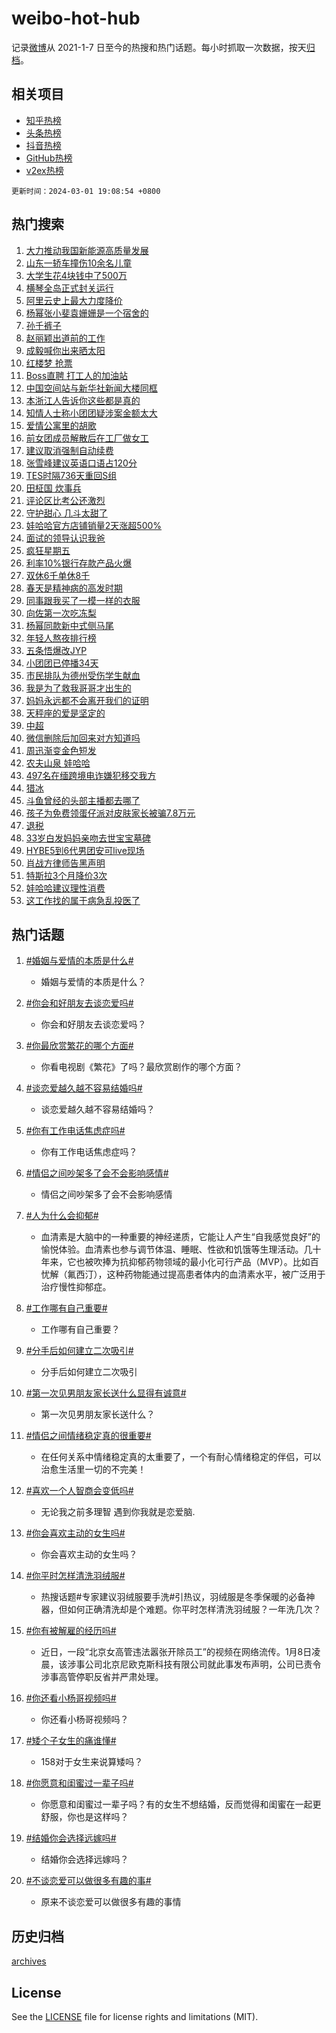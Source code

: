 # weibo-hot-hub

记录[微博](https://www.weibo.com)从 2021-1-7 日至今的热搜和热门话题。每小时抓取一次数据，按天[归档](archives)。

## 相关项目

- [知乎热榜](https://github.com/lonnyzhang423/zhihu-hot-hub)
- [头条热榜](https://github.com/lonnyzhang423/toutiao-hot-hub)
- [抖音热榜](https://github.com/lonnyzhang423/douyin-hot-hub)
- [GitHub热榜](https://github.com/lonnyzhang423/github-hot-hub)
- [v2ex热榜](https://github.com/lonnyzhang423/v2ex-hot-hub)


`更新时间：2024-03-01 19:08:54 +0800`

## 热门搜索

1. [大力推动我国新能源高质量发展](https://m.weibo.cn/search?containerid=100103type%3D1%26t%3D10%26q%3D%23%E5%A4%A7%E5%8A%9B%E6%8E%A8%E5%8A%A8%E6%88%91%E5%9B%BD%E6%96%B0%E8%83%BD%E6%BA%90%E9%AB%98%E8%B4%A8%E9%87%8F%E5%8F%91%E5%B1%95%23&stream_entry_id=51&isnewpage=1&extparam=seat%3D1%26pos%3D0%26cate%3D10103%26stream_entry_id%3D51%26dgr%3D0%26q%3D%2523%25E5%25A4%25A7%25E5%258A%259B%25E6%258E%25A8%25E5%258A%25A8%25E6%2588%2591%25E5%259B%25BD%25E6%2596%25B0%25E8%2583%25BD%25E6%25BA%2590%25E9%25AB%2598%25E8%25B4%25A8%25E9%2587%258F%25E5%258F%2591%25E5%25B1%2595%2523%26c_type%3D51%26filter_type%3Drealtimehot%26display_time%3D1709291332%26pre_seqid%3D170929133290592673159)
1. [山东一轿车撞伤10余名儿童](https://m.weibo.cn/search?containerid=100103type%3D1%26t%3D10%26q%3D%23%E5%B1%B1%E4%B8%9C%E4%B8%80%E8%BD%BF%E8%BD%A6%E6%92%9E%E4%BC%A410%E4%BD%99%E5%90%8D%E5%84%BF%E7%AB%A5%23&stream_entry_id=31&isnewpage=1&extparam=seat%3D1%26flag%3D1%26band_rank%3D1%26q%3D%2523%25E5%25B1%25B1%25E4%25B8%259C%25E4%25B8%2580%25E8%25BD%25BF%25E8%25BD%25A6%25E6%2592%259E%25E4%25BC%25A410%25E4%25BD%2599%25E5%2590%258D%25E5%2584%25BF%25E7%25AB%25A5%2523%26c_type%3D31%26cate%3D5001%26stream_entry_id%3D31%26dgr%3D0%26pos%3D0%26lcate%3D5001%26filter_type%3Drealtimehot%26realpos%3D1%26display_time%3D1709291332%26pre_seqid%3D170929133290592673159)
1. [大学生花4块钱中了500万](https://m.weibo.cn/search?containerid=100103type%3D1%26t%3D10%26q%3D%E5%A4%A7%E5%AD%A6%E7%94%9F%E8%8A%B14%E5%9D%97%E9%92%B1%E4%B8%AD%E4%BA%86500%E4%B8%87&stream_entry_id=31&isnewpage=1&extparam=seat%3D1%26flag%3D1%26band_rank%3D2%26q%3D%25E5%25A4%25A7%25E5%25AD%25A6%25E7%2594%259F%25E8%258A%25B14%25E5%259D%2597%25E9%2592%25B1%25E4%25B8%25AD%25E4%25BA%2586500%25E4%25B8%2587%26c_type%3D31%26cate%3D5001%26stream_entry_id%3D31%26dgr%3D0%26pos%3D1%26lcate%3D5001%26filter_type%3Drealtimehot%26realpos%3D2%26display_time%3D1709291332%26pre_seqid%3D170929133290592673159)
1. [横琴全岛正式封关运行](https://m.weibo.cn/search?containerid=100103type%3D1%26t%3D10%26q%3D%23%E6%A8%AA%E7%90%B4%E5%85%A8%E5%B2%9B%E6%AD%A3%E5%BC%8F%E5%B0%81%E5%85%B3%E8%BF%90%E8%A1%8C%23&stream_entry_id=31&isnewpage=1&extparam=seat%3D1%26flag%3D0%26band_rank%3D3%26q%3D%2523%25E6%25A8%25AA%25E7%2590%25B4%25E5%2585%25A8%25E5%25B2%259B%25E6%25AD%25A3%25E5%25BC%258F%25E5%25B0%2581%25E5%2585%25B3%25E8%25BF%2590%25E8%25A1%258C%2523%26c_type%3D31%26cate%3D5001%26stream_entry_id%3D31%26dgr%3D0%26pos%3D2%26lcate%3D5001%26filter_type%3Drealtimehot%26realpos%3D3%26display_time%3D1709291332%26pre_seqid%3D170929133290592673159)
1. [阿里云史上最大力度降价](https://m.weibo.cn/search?containerid=100103type%3D1%26t%3D10%26q%3D%23%E9%98%BF%E9%87%8C%E4%BA%91%E5%8F%B2%E4%B8%8A%E6%9C%80%E5%A4%A7%E5%8A%9B%E5%BA%A6%E9%99%8D%E4%BB%B7%23&stream_entry_id=31&isnewpage=1&extparam=seat%3D1%26pos%3D3%26band_rank%3D4%26q%3D%2523%25E9%2598%25BF%25E9%2587%258C%25E4%25BA%2591%25E5%258F%25B2%25E4%25B8%258A%25E6%259C%2580%25E5%25A4%25A7%25E5%258A%259B%25E5%25BA%25A6%25E9%2599%258D%25E4%25BB%25B7%2523%26c_type%3D31%26dgr%3D0%26adid%3D225543%26cate%3D5001%26stream_entry_id%3D31%26topic_ad%3D1%26lcate%3D5001%26filter_type%3Drealtimehot%26is_ad_pos%3D1%26display_time%3D1709291332%26pre_seqid%3D170929133290592673159)
1. [杨幂张小斐袁姗姗是一个宿舍的](https://m.weibo.cn/search?containerid=100103type%3D1%26t%3D10%26q%3D%23%E6%9D%A8%E5%B9%82%E5%BC%A0%E5%B0%8F%E6%96%90%E8%A2%81%E5%A7%97%E5%A7%97%E6%98%AF%E4%B8%80%E4%B8%AA%E5%AE%BF%E8%88%8D%E7%9A%84%23&stream_entry_id=31&isnewpage=1&extparam=seat%3D1%26flag%3D1%26band_rank%3D4%26q%3D%2523%25E6%259D%25A8%25E5%25B9%2582%25E5%25BC%25A0%25E5%25B0%258F%25E6%2596%2590%25E8%25A2%2581%25E5%25A7%2597%25E5%25A7%2597%25E6%2598%25AF%25E4%25B8%2580%25E4%25B8%25AA%25E5%25AE%25BF%25E8%2588%258D%25E7%259A%2584%2523%26c_type%3D31%26cate%3D5001%26stream_entry_id%3D31%26dgr%3D0%26pos%3D4%26lcate%3D5001%26filter_type%3Drealtimehot%26realpos%3D4%26display_time%3D1709291332%26pre_seqid%3D170929133290592673159)
1. [孙千裤子](https://m.weibo.cn/search?containerid=100103type%3D1%26t%3D10%26q%3D%E5%AD%99%E5%8D%83%E8%A3%A4%E5%AD%90&stream_entry_id=31&isnewpage=1&extparam=seat%3D1%26flag%3D1%26band_rank%3D5%26q%3D%25E5%25AD%2599%25E5%258D%2583%25E8%25A3%25A4%25E5%25AD%2590%26c_type%3D31%26cate%3D5001%26stream_entry_id%3D31%26dgr%3D0%26pos%3D5%26lcate%3D5001%26filter_type%3Drealtimehot%26realpos%3D5%26display_time%3D1709291332%26pre_seqid%3D170929133290592673159)
1. [赵丽颖出道前的工作](https://m.weibo.cn/search?containerid=100103type%3D1%26t%3D10%26q%3D%23%E8%B5%B5%E4%B8%BD%E9%A2%96%E5%87%BA%E9%81%93%E5%89%8D%E7%9A%84%E5%B7%A5%E4%BD%9C%23&stream_entry_id=31&isnewpage=1&extparam=seat%3D1%26flag%3D0%26band_rank%3D6%26q%3D%2523%25E8%25B5%25B5%25E4%25B8%25BD%25E9%25A2%2596%25E5%2587%25BA%25E9%2581%2593%25E5%2589%258D%25E7%259A%2584%25E5%25B7%25A5%25E4%25BD%259C%2523%26c_type%3D31%26cate%3D5001%26stream_entry_id%3D31%26dgr%3D0%26pos%3D6%26lcate%3D5001%26filter_type%3Drealtimehot%26realpos%3D6%26display_time%3D1709291332%26pre_seqid%3D170929133290592673159)
1. [成毅喊你出来晒太阳](https://m.weibo.cn/search?containerid=100103type%3D1%26t%3D10%26q%3D%23%E6%88%90%E6%AF%85%E5%96%8A%E4%BD%A0%E5%87%BA%E6%9D%A5%E6%99%92%E5%A4%AA%E9%98%B3%23&stream_entry_id=31&isnewpage=1&extparam=seat%3D1%26pos%3D7%26band_rank%3D7%26q%3D%2523%25E6%2588%2590%25E6%25AF%2585%25E5%2596%258A%25E4%25BD%25A0%25E5%2587%25BA%25E6%259D%25A5%25E6%2599%2592%25E5%25A4%25AA%25E9%2598%25B3%2523%26c_type%3D31%26dgr%3D0%26adid%3D225507%26cate%3D5001%26stream_entry_id%3D31%26topic_ad%3D1%26lcate%3D5001%26filter_type%3Drealtimehot%26is_ad_pos%3D1%26display_time%3D1709291332%26pre_seqid%3D170929133290592673159)
1. [红楼梦 抢票](https://m.weibo.cn/search?containerid=100103type%3D1%26t%3D10%26q%3D%E7%BA%A2%E6%A5%BC%E6%A2%A6+%E6%8A%A2%E7%A5%A8&stream_entry_id=31&isnewpage=1&extparam=seat%3D1%26flag%3D2%26band_rank%3D7%26q%3D%25E7%25BA%25A2%25E6%25A5%25BC%25E6%25A2%25A6%2520%25E6%258A%25A2%25E7%25A5%25A8%26c_type%3D31%26cate%3D5001%26stream_entry_id%3D31%26dgr%3D0%26pos%3D8%26lcate%3D5001%26filter_type%3Drealtimehot%26realpos%3D7%26display_time%3D1709291332%26pre_seqid%3D170929133290592673159)
1. [Boss直聘 打工人的加油站](https://m.weibo.cn/search?containerid=100103type%3D1%26t%3D10%26q%3DBoss%E7%9B%B4%E8%81%98+%E6%89%93%E5%B7%A5%E4%BA%BA%E7%9A%84%E5%8A%A0%E6%B2%B9%E7%AB%99&stream_entry_id=31&isnewpage=1&extparam=seat%3D1%26flag%3D1%26band_rank%3D8%26q%3DBoss%25E7%259B%25B4%25E8%2581%2598%2520%25E6%2589%2593%25E5%25B7%25A5%25E4%25BA%25BA%25E7%259A%2584%25E5%258A%25A0%25E6%25B2%25B9%25E7%25AB%2599%26c_type%3D31%26cate%3D5001%26stream_entry_id%3D31%26dgr%3D0%26pos%3D9%26lcate%3D5001%26filter_type%3Drealtimehot%26realpos%3D8%26display_time%3D1709291332%26pre_seqid%3D170929133290592673159)
1. [中国空间站与新华社新闻大楼同框](https://m.weibo.cn/search?containerid=100103type%3D1%26t%3D10%26q%3D%23%E4%B8%AD%E5%9B%BD%E7%A9%BA%E9%97%B4%E7%AB%99%E4%B8%8E%E6%96%B0%E5%8D%8E%E7%A4%BE%E6%96%B0%E9%97%BB%E5%A4%A7%E6%A5%BC%E5%90%8C%E6%A1%86%23&stream_entry_id=31&isnewpage=1&extparam=seat%3D1%26flag%3D32768%26band_rank%3D9%26q%3D%2523%25E4%25B8%25AD%25E5%259B%25BD%25E7%25A9%25BA%25E9%2597%25B4%25E7%25AB%2599%25E4%25B8%258E%25E6%2596%25B0%25E5%258D%258E%25E7%25A4%25BE%25E6%2596%25B0%25E9%2597%25BB%25E5%25A4%25A7%25E6%25A5%25BC%25E5%2590%258C%25E6%25A1%2586%2523%26c_type%3D31%26cate%3D5001%26stream_entry_id%3D31%26dgr%3D0%26pos%3D10%26lcate%3D5001%26filter_type%3Drealtimehot%26realpos%3D9%26display_time%3D1709291332%26pre_seqid%3D170929133290592673159)
1. [本浙江人告诉你这些都是真的](https://m.weibo.cn/search?containerid=100103type%3D1%26t%3D10%26q%3D%23%E6%9C%AC%E6%B5%99%E6%B1%9F%E4%BA%BA%E5%91%8A%E8%AF%89%E4%BD%A0%E8%BF%99%E4%BA%9B%E9%83%BD%E6%98%AF%E7%9C%9F%E7%9A%84%23&stream_entry_id=31&isnewpage=1&extparam=seat%3D1%26flag%3D32768%26band_rank%3D10%26q%3D%2523%25E6%259C%25AC%25E6%25B5%2599%25E6%25B1%259F%25E4%25BA%25BA%25E5%2591%258A%25E8%25AF%2589%25E4%25BD%25A0%25E8%25BF%2599%25E4%25BA%259B%25E9%2583%25BD%25E6%2598%25AF%25E7%259C%259F%25E7%259A%2584%2523%26c_type%3D31%26cate%3D5001%26stream_entry_id%3D31%26dgr%3D0%26pos%3D11%26lcate%3D5001%26filter_type%3Drealtimehot%26realpos%3D10%26display_time%3D1709291332%26pre_seqid%3D170929133290592673159)
1. [知情人士称小团团疑涉案金额太大](https://m.weibo.cn/search?containerid=100103type%3D1%26t%3D10%26q%3D%23%E7%9F%A5%E6%83%85%E4%BA%BA%E5%A3%AB%E7%A7%B0%E5%B0%8F%E5%9B%A2%E5%9B%A2%E7%96%91%E6%B6%89%E6%A1%88%E9%87%91%E9%A2%9D%E5%A4%AA%E5%A4%A7%23&stream_entry_id=31&isnewpage=1&extparam=seat%3D1%26flag%3D1%26band_rank%3D11%26q%3D%2523%25E7%259F%25A5%25E6%2583%2585%25E4%25BA%25BA%25E5%25A3%25AB%25E7%25A7%25B0%25E5%25B0%258F%25E5%259B%25A2%25E5%259B%25A2%25E7%2596%2591%25E6%25B6%2589%25E6%25A1%2588%25E9%2587%2591%25E9%25A2%259D%25E5%25A4%25AA%25E5%25A4%25A7%2523%26c_type%3D31%26cate%3D5001%26stream_entry_id%3D31%26dgr%3D0%26pos%3D12%26lcate%3D5001%26filter_type%3Drealtimehot%26realpos%3D11%26display_time%3D1709291332%26pre_seqid%3D170929133290592673159)
1. [爱情公寓里的胡歌](https://m.weibo.cn/search?containerid=100103type%3D1%26t%3D10%26q%3D%23%E7%88%B1%E6%83%85%E5%85%AC%E5%AF%93%E9%87%8C%E7%9A%84%E8%83%A1%E6%AD%8C%23&stream_entry_id=31&isnewpage=1&extparam=seat%3D1%26flag%3D2%26band_rank%3D12%26q%3D%2523%25E7%2588%25B1%25E6%2583%2585%25E5%2585%25AC%25E5%25AF%2593%25E9%2587%258C%25E7%259A%2584%25E8%2583%25A1%25E6%25AD%258C%2523%26c_type%3D31%26cate%3D5001%26stream_entry_id%3D31%26dgr%3D0%26pos%3D13%26lcate%3D5001%26filter_type%3Drealtimehot%26realpos%3D12%26display_time%3D1709291332%26pre_seqid%3D170929133290592673159)
1. [前女团成员解散后在工厂做女工](https://m.weibo.cn/search?containerid=100103type%3D1%26t%3D10%26q%3D%23%E5%89%8D%E5%A5%B3%E5%9B%A2%E6%88%90%E5%91%98%E8%A7%A3%E6%95%A3%E5%90%8E%E5%9C%A8%E5%B7%A5%E5%8E%82%E5%81%9A%E5%A5%B3%E5%B7%A5%23&stream_entry_id=31&isnewpage=1&extparam=seat%3D1%26flag%3D2%26band_rank%3D13%26q%3D%2523%25E5%2589%258D%25E5%25A5%25B3%25E5%259B%25A2%25E6%2588%2590%25E5%2591%2598%25E8%25A7%25A3%25E6%2595%25A3%25E5%2590%258E%25E5%259C%25A8%25E5%25B7%25A5%25E5%258E%2582%25E5%2581%259A%25E5%25A5%25B3%25E5%25B7%25A5%2523%26c_type%3D31%26cate%3D5001%26stream_entry_id%3D31%26dgr%3D0%26pos%3D14%26lcate%3D5001%26filter_type%3Drealtimehot%26realpos%3D13%26display_time%3D1709291332%26pre_seqid%3D170929133290592673159)
1. [建议取消强制自动续费](https://m.weibo.cn/search?containerid=100103type%3D1%26t%3D10%26q%3D%23%E5%BB%BA%E8%AE%AE%E5%8F%96%E6%B6%88%E5%BC%BA%E5%88%B6%E8%87%AA%E5%8A%A8%E7%BB%AD%E8%B4%B9%23&stream_entry_id=31&isnewpage=1&extparam=seat%3D1%26flag%3D0%26band_rank%3D14%26q%3D%2523%25E5%25BB%25BA%25E8%25AE%25AE%25E5%258F%2596%25E6%25B6%2588%25E5%25BC%25BA%25E5%2588%25B6%25E8%2587%25AA%25E5%258A%25A8%25E7%25BB%25AD%25E8%25B4%25B9%2523%26c_type%3D31%26cate%3D5001%26stream_entry_id%3D31%26dgr%3D0%26pos%3D15%26lcate%3D5001%26filter_type%3Drealtimehot%26realpos%3D14%26display_time%3D1709291332%26pre_seqid%3D170929133290592673159)
1. [张雪峰建议英语口语占120分](https://m.weibo.cn/search?containerid=100103type%3D1%26t%3D10%26q%3D%23%E5%BC%A0%E9%9B%AA%E5%B3%B0%E5%BB%BA%E8%AE%AE%E8%8B%B1%E8%AF%AD%E5%8F%A3%E8%AF%AD%E5%8D%A0120%E5%88%86%23&stream_entry_id=31&isnewpage=1&extparam=seat%3D1%26flag%3D1%26band_rank%3D15%26q%3D%2523%25E5%25BC%25A0%25E9%259B%25AA%25E5%25B3%25B0%25E5%25BB%25BA%25E8%25AE%25AE%25E8%258B%25B1%25E8%25AF%25AD%25E5%258F%25A3%25E8%25AF%25AD%25E5%258D%25A0120%25E5%2588%2586%2523%26c_type%3D31%26cate%3D5001%26stream_entry_id%3D31%26dgr%3D0%26pos%3D16%26lcate%3D5001%26filter_type%3Drealtimehot%26realpos%3D15%26display_time%3D1709291332%26pre_seqid%3D170929133290592673159)
1. [TES时隔736天重回S组](https://m.weibo.cn/search?containerid=100103type%3D1%26t%3D10%26q%3D%23TES%E6%97%B6%E9%9A%94736%E5%A4%A9%E9%87%8D%E5%9B%9ES%E7%BB%84%23&stream_entry_id=31&isnewpage=1&extparam=seat%3D1%26flag%3D1%26band_rank%3D16%26q%3D%2523TES%25E6%2597%25B6%25E9%259A%2594736%25E5%25A4%25A9%25E9%2587%258D%25E5%259B%259ES%25E7%25BB%2584%2523%26c_type%3D31%26cate%3D5001%26stream_entry_id%3D31%26dgr%3D0%26pos%3D17%26lcate%3D5001%26filter_type%3Drealtimehot%26realpos%3D16%26display_time%3D1709291332%26pre_seqid%3D170929133290592673159)
1. [田柾国 炊事兵](https://m.weibo.cn/search?containerid=100103type%3D1%26t%3D10%26q%3D%E7%94%B0%E6%9F%BE%E5%9B%BD+%E7%82%8A%E4%BA%8B%E5%85%B5&stream_entry_id=31&isnewpage=1&extparam=seat%3D1%26flag%3D0%26band_rank%3D17%26q%3D%25E7%2594%25B0%25E6%259F%25BE%25E5%259B%25BD%2520%25E7%2582%258A%25E4%25BA%258B%25E5%2585%25B5%26c_type%3D31%26cate%3D5001%26stream_entry_id%3D31%26dgr%3D0%26pos%3D18%26lcate%3D5001%26filter_type%3Drealtimehot%26realpos%3D17%26display_time%3D1709291332%26pre_seqid%3D170929133290592673159)
1. [评论区比考公还激烈](https://m.weibo.cn/search?containerid=100103type%3D1%26t%3D10%26q%3D%23%E8%AF%84%E8%AE%BA%E5%8C%BA%E6%AF%94%E8%80%83%E5%85%AC%E8%BF%98%E6%BF%80%E7%83%88%23&stream_entry_id=31&isnewpage=1&extparam=seat%3D1%26flag%3D1%26band_rank%3D18%26q%3D%2523%25E8%25AF%2584%25E8%25AE%25BA%25E5%258C%25BA%25E6%25AF%2594%25E8%2580%2583%25E5%2585%25AC%25E8%25BF%2598%25E6%25BF%2580%25E7%2583%2588%2523%26c_type%3D31%26cate%3D5001%26stream_entry_id%3D31%26dgr%3D0%26pos%3D19%26lcate%3D5001%26filter_type%3Drealtimehot%26realpos%3D18%26display_time%3D1709291332%26pre_seqid%3D170929133290592673159)
1. [守护甜心 几斗太甜了](https://m.weibo.cn/search?containerid=100103type%3D1%26t%3D10%26q%3D%E5%AE%88%E6%8A%A4%E7%94%9C%E5%BF%83+%E5%87%A0%E6%96%97%E5%A4%AA%E7%94%9C%E4%BA%86&stream_entry_id=31&isnewpage=1&extparam=seat%3D1%26flag%3D0%26band_rank%3D19%26q%3D%25E5%25AE%2588%25E6%258A%25A4%25E7%2594%259C%25E5%25BF%2583%2520%25E5%2587%25A0%25E6%2596%2597%25E5%25A4%25AA%25E7%2594%259C%25E4%25BA%2586%26c_type%3D31%26cate%3D5001%26stream_entry_id%3D31%26dgr%3D0%26pos%3D20%26lcate%3D5001%26filter_type%3Drealtimehot%26realpos%3D19%26display_time%3D1709291332%26pre_seqid%3D170929133290592673159)
1. [娃哈哈官方店铺销量2天涨超500%](https://m.weibo.cn/search?containerid=100103type%3D1%26t%3D10%26q%3D%23%E5%A8%83%E5%93%88%E5%93%88%E5%AE%98%E6%96%B9%E5%BA%97%E9%93%BA%E9%94%80%E9%87%8F2%E5%A4%A9%E6%B6%A8%E8%B6%85500%25%23&stream_entry_id=31&isnewpage=1&extparam=seat%3D1%26flag%3D1%26band_rank%3D20%26q%3D%2523%25E5%25A8%2583%25E5%2593%2588%25E5%2593%2588%25E5%25AE%2598%25E6%2596%25B9%25E5%25BA%2597%25E9%2593%25BA%25E9%2594%2580%25E9%2587%258F2%25E5%25A4%25A9%25E6%25B6%25A8%25E8%25B6%2585500%2525%2523%26c_type%3D31%26cate%3D5001%26stream_entry_id%3D31%26dgr%3D0%26pos%3D21%26lcate%3D5001%26filter_type%3Drealtimehot%26realpos%3D20%26display_time%3D1709291332%26pre_seqid%3D170929133290592673159)
1. [面试的领导认识我爸](https://m.weibo.cn/search?containerid=100103type%3D1%26t%3D10%26q%3D%23%E9%9D%A2%E8%AF%95%E7%9A%84%E9%A2%86%E5%AF%BC%E8%AE%A4%E8%AF%86%E6%88%91%E7%88%B8%23&stream_entry_id=31&isnewpage=1&extparam=seat%3D1%26flag%3D1%26band_rank%3D21%26q%3D%2523%25E9%259D%25A2%25E8%25AF%2595%25E7%259A%2584%25E9%25A2%2586%25E5%25AF%25BC%25E8%25AE%25A4%25E8%25AF%2586%25E6%2588%2591%25E7%2588%25B8%2523%26c_type%3D31%26cate%3D5001%26stream_entry_id%3D31%26dgr%3D0%26pos%3D22%26lcate%3D5001%26filter_type%3Drealtimehot%26realpos%3D21%26display_time%3D1709291332%26pre_seqid%3D170929133290592673159)
1. [疯狂星期五](https://m.weibo.cn/search?containerid=100103type%3D1%26t%3D10%26q%3D%23%E7%96%AF%E7%8B%82%E6%98%9F%E6%9C%9F%E4%BA%94%23&stream_entry_id=31&isnewpage=1&extparam=seat%3D1%26flag%3D1%26band_rank%3D22%26q%3D%2523%25E7%2596%25AF%25E7%258B%2582%25E6%2598%259F%25E6%259C%259F%25E4%25BA%2594%2523%26c_type%3D31%26cate%3D5001%26stream_entry_id%3D31%26dgr%3D0%26pos%3D23%26lcate%3D5001%26filter_type%3Drealtimehot%26realpos%3D22%26display_time%3D1709291332%26pre_seqid%3D170929133290592673159)
1. [利率10%银行存款产品火爆](https://m.weibo.cn/search?containerid=100103type%3D1%26t%3D10%26q%3D%23%E5%88%A9%E7%8E%8710%25%E9%93%B6%E8%A1%8C%E5%AD%98%E6%AC%BE%E4%BA%A7%E5%93%81%E7%81%AB%E7%88%86%23&stream_entry_id=31&isnewpage=1&extparam=seat%3D1%26flag%3D0%26band_rank%3D23%26q%3D%2523%25E5%2588%25A9%25E7%258E%258710%2525%25E9%2593%25B6%25E8%25A1%258C%25E5%25AD%2598%25E6%25AC%25BE%25E4%25BA%25A7%25E5%2593%2581%25E7%2581%25AB%25E7%2588%2586%2523%26c_type%3D31%26cate%3D5001%26stream_entry_id%3D31%26dgr%3D0%26pos%3D24%26lcate%3D5001%26filter_type%3Drealtimehot%26realpos%3D23%26display_time%3D1709291332%26pre_seqid%3D170929133290592673159)
1. [双休6千单休8千](https://m.weibo.cn/search?containerid=100103type%3D1%26t%3D10%26q%3D%23%E5%8F%8C%E4%BC%916%E5%8D%83%E5%8D%95%E4%BC%918%E5%8D%83%23&stream_entry_id=31&isnewpage=1&extparam=seat%3D1%26flag%3D0%26band_rank%3D24%26q%3D%2523%25E5%258F%258C%25E4%25BC%25916%25E5%258D%2583%25E5%258D%2595%25E4%25BC%25918%25E5%258D%2583%2523%26c_type%3D31%26cate%3D5001%26stream_entry_id%3D31%26dgr%3D0%26pos%3D25%26lcate%3D5001%26filter_type%3Drealtimehot%26realpos%3D24%26display_time%3D1709291332%26pre_seqid%3D170929133290592673159)
1. [春天是精神病的高发时期](https://m.weibo.cn/search?containerid=100103type%3D1%26t%3D10%26q%3D%E6%98%A5%E5%A4%A9%E6%98%AF%E7%B2%BE%E7%A5%9E%E7%97%85%E7%9A%84%E9%AB%98%E5%8F%91%E6%97%B6%E6%9C%9F&stream_entry_id=31&isnewpage=1&extparam=seat%3D1%26flag%3D0%26band_rank%3D25%26q%3D%25E6%2598%25A5%25E5%25A4%25A9%25E6%2598%25AF%25E7%25B2%25BE%25E7%25A5%259E%25E7%2597%2585%25E7%259A%2584%25E9%25AB%2598%25E5%258F%2591%25E6%2597%25B6%25E6%259C%259F%26c_type%3D31%26cate%3D5001%26stream_entry_id%3D31%26dgr%3D0%26pos%3D26%26lcate%3D5001%26filter_type%3Drealtimehot%26realpos%3D25%26display_time%3D1709291332%26pre_seqid%3D170929133290592673159)
1. [同事跟我买了一模一样的衣服](https://m.weibo.cn/search?containerid=100103type%3D1%26t%3D10%26q%3D%23%E5%90%8C%E4%BA%8B%E8%B7%9F%E6%88%91%E4%B9%B0%E4%BA%86%E4%B8%80%E6%A8%A1%E4%B8%80%E6%A0%B7%E7%9A%84%E8%A1%A3%E6%9C%8D%23&stream_entry_id=31&isnewpage=1&extparam=seat%3D1%26flag%3D0%26band_rank%3D26%26q%3D%2523%25E5%2590%258C%25E4%25BA%258B%25E8%25B7%259F%25E6%2588%2591%25E4%25B9%25B0%25E4%25BA%2586%25E4%25B8%2580%25E6%25A8%25A1%25E4%25B8%2580%25E6%25A0%25B7%25E7%259A%2584%25E8%25A1%25A3%25E6%259C%258D%2523%26c_type%3D31%26cate%3D5001%26stream_entry_id%3D31%26dgr%3D0%26pos%3D27%26lcate%3D5001%26filter_type%3Drealtimehot%26realpos%3D26%26display_time%3D1709291332%26pre_seqid%3D170929133290592673159)
1. [向佐第一次吃冻梨](https://m.weibo.cn/search?containerid=100103type%3D1%26t%3D10%26q%3D%23%E5%90%91%E4%BD%90%E7%AC%AC%E4%B8%80%E6%AC%A1%E5%90%83%E5%86%BB%E6%A2%A8%23&stream_entry_id=31&isnewpage=1&extparam=seat%3D1%26flag%3D1%26band_rank%3D27%26q%3D%2523%25E5%2590%2591%25E4%25BD%2590%25E7%25AC%25AC%25E4%25B8%2580%25E6%25AC%25A1%25E5%2590%2583%25E5%2586%25BB%25E6%25A2%25A8%2523%26c_type%3D31%26cate%3D5001%26stream_entry_id%3D31%26dgr%3D0%26pos%3D28%26lcate%3D5001%26filter_type%3Drealtimehot%26realpos%3D27%26display_time%3D1709291332%26pre_seqid%3D170929133290592673159)
1. [杨幂同款新中式侧马尾](https://m.weibo.cn/search?containerid=100103type%3D1%26t%3D10%26q%3D%E6%9D%A8%E5%B9%82%E5%90%8C%E6%AC%BE%E6%96%B0%E4%B8%AD%E5%BC%8F%E4%BE%A7%E9%A9%AC%E5%B0%BE&stream_entry_id=31&isnewpage=1&extparam=seat%3D1%26flag%3D0%26band_rank%3D28%26q%3D%25E6%259D%25A8%25E5%25B9%2582%25E5%2590%258C%25E6%25AC%25BE%25E6%2596%25B0%25E4%25B8%25AD%25E5%25BC%258F%25E4%25BE%25A7%25E9%25A9%25AC%25E5%25B0%25BE%26c_type%3D31%26cate%3D5001%26stream_entry_id%3D31%26dgr%3D0%26pos%3D29%26lcate%3D5001%26filter_type%3Drealtimehot%26realpos%3D28%26display_time%3D1709291332%26pre_seqid%3D170929133290592673159)
1. [年轻人熬夜排行榜](https://m.weibo.cn/search?containerid=100103type%3D1%26t%3D10%26q%3D%23%E5%B9%B4%E8%BD%BB%E4%BA%BA%E7%86%AC%E5%A4%9C%E6%8E%92%E8%A1%8C%E6%A6%9C%23&stream_entry_id=31&isnewpage=1&extparam=seat%3D1%26flag%3D1%26band_rank%3D29%26q%3D%2523%25E5%25B9%25B4%25E8%25BD%25BB%25E4%25BA%25BA%25E7%2586%25AC%25E5%25A4%259C%25E6%258E%2592%25E8%25A1%258C%25E6%25A6%259C%2523%26c_type%3D31%26cate%3D5001%26stream_entry_id%3D31%26dgr%3D0%26pos%3D30%26lcate%3D5001%26filter_type%3Drealtimehot%26realpos%3D29%26display_time%3D1709291332%26pre_seqid%3D170929133290592673159)
1. [五条悟爆改JYP](https://m.weibo.cn/search?containerid=100103type%3D1%26t%3D10%26q%3D%E4%BA%94%E6%9D%A1%E6%82%9F%E7%88%86%E6%94%B9JYP&stream_entry_id=31&isnewpage=1&extparam=seat%3D1%26flag%3D0%26band_rank%3D30%26q%3D%25E4%25BA%2594%25E6%259D%25A1%25E6%2582%259F%25E7%2588%2586%25E6%2594%25B9JYP%26c_type%3D31%26cate%3D5001%26stream_entry_id%3D31%26dgr%3D0%26pos%3D31%26lcate%3D5001%26filter_type%3Drealtimehot%26realpos%3D30%26display_time%3D1709291332%26pre_seqid%3D170929133290592673159)
1. [小团团已停播34天](https://m.weibo.cn/search?containerid=100103type%3D1%26t%3D10%26q%3D%23%E5%B0%8F%E5%9B%A2%E5%9B%A2%E5%B7%B2%E5%81%9C%E6%92%AD34%E5%A4%A9%23&stream_entry_id=31&isnewpage=1&extparam=seat%3D1%26flag%3D0%26band_rank%3D31%26q%3D%2523%25E5%25B0%258F%25E5%259B%25A2%25E5%259B%25A2%25E5%25B7%25B2%25E5%2581%259C%25E6%2592%25AD34%25E5%25A4%25A9%2523%26c_type%3D31%26cate%3D5001%26stream_entry_id%3D31%26dgr%3D0%26pos%3D32%26lcate%3D5001%26filter_type%3Drealtimehot%26realpos%3D31%26display_time%3D1709291332%26pre_seqid%3D170929133290592673159)
1. [市民排队为德州受伤学生献血](https://m.weibo.cn/search?containerid=100103type%3D1%26t%3D10%26q%3D%23%E5%B8%82%E6%B0%91%E6%8E%92%E9%98%9F%E4%B8%BA%E5%BE%B7%E5%B7%9E%E5%8F%97%E4%BC%A4%E5%AD%A6%E7%94%9F%E7%8C%AE%E8%A1%80%23&stream_entry_id=31&isnewpage=1&extparam=seat%3D1%26flag%3D1%26band_rank%3D32%26q%3D%2523%25E5%25B8%2582%25E6%25B0%2591%25E6%258E%2592%25E9%2598%259F%25E4%25B8%25BA%25E5%25BE%25B7%25E5%25B7%259E%25E5%258F%2597%25E4%25BC%25A4%25E5%25AD%25A6%25E7%2594%259F%25E7%258C%25AE%25E8%25A1%2580%2523%26c_type%3D31%26cate%3D5001%26stream_entry_id%3D31%26dgr%3D0%26pos%3D33%26lcate%3D5001%26filter_type%3Drealtimehot%26realpos%3D32%26display_time%3D1709291332%26pre_seqid%3D170929133290592673159)
1. [我是为了救我哥哥才出生的](https://m.weibo.cn/search?containerid=100103type%3D1%26t%3D10%26q%3D%E6%88%91%E6%98%AF%E4%B8%BA%E4%BA%86%E6%95%91%E6%88%91%E5%93%A5%E5%93%A5%E6%89%8D%E5%87%BA%E7%94%9F%E7%9A%84&stream_entry_id=31&isnewpage=1&extparam=seat%3D1%26flag%3D0%26band_rank%3D33%26q%3D%25E6%2588%2591%25E6%2598%25AF%25E4%25B8%25BA%25E4%25BA%2586%25E6%2595%2591%25E6%2588%2591%25E5%2593%25A5%25E5%2593%25A5%25E6%2589%258D%25E5%2587%25BA%25E7%2594%259F%25E7%259A%2584%26c_type%3D31%26cate%3D5001%26stream_entry_id%3D31%26dgr%3D0%26pos%3D34%26lcate%3D5001%26filter_type%3Drealtimehot%26realpos%3D33%26display_time%3D1709291332%26pre_seqid%3D170929133290592673159)
1. [妈妈永远都不会离开我们的证明](https://m.weibo.cn/search?containerid=100103type%3D1%26t%3D10%26q%3D%E5%A6%88%E5%A6%88%E6%B0%B8%E8%BF%9C%E9%83%BD%E4%B8%8D%E4%BC%9A%E7%A6%BB%E5%BC%80%E6%88%91%E4%BB%AC%E7%9A%84%E8%AF%81%E6%98%8E&stream_entry_id=31&isnewpage=1&extparam=seat%3D1%26flag%3D1%26band_rank%3D34%26q%3D%25E5%25A6%2588%25E5%25A6%2588%25E6%25B0%25B8%25E8%25BF%259C%25E9%2583%25BD%25E4%25B8%258D%25E4%25BC%259A%25E7%25A6%25BB%25E5%25BC%2580%25E6%2588%2591%25E4%25BB%25AC%25E7%259A%2584%25E8%25AF%2581%25E6%2598%258E%26c_type%3D31%26cate%3D5001%26stream_entry_id%3D31%26dgr%3D0%26pos%3D35%26lcate%3D5001%26filter_type%3Drealtimehot%26realpos%3D34%26display_time%3D1709291332%26pre_seqid%3D170929133290592673159)
1. [天秤座的爱是坚定的](https://m.weibo.cn/search?containerid=100103type%3D1%26t%3D10%26q%3D%E5%A4%A9%E7%A7%A4%E5%BA%A7%E7%9A%84%E7%88%B1%E6%98%AF%E5%9D%9A%E5%AE%9A%E7%9A%84&stream_entry_id=31&isnewpage=1&extparam=seat%3D1%26flag%3D1%26band_rank%3D35%26q%3D%25E5%25A4%25A9%25E7%25A7%25A4%25E5%25BA%25A7%25E7%259A%2584%25E7%2588%25B1%25E6%2598%25AF%25E5%259D%259A%25E5%25AE%259A%25E7%259A%2584%26c_type%3D31%26cate%3D5001%26stream_entry_id%3D31%26dgr%3D0%26pos%3D36%26lcate%3D5001%26filter_type%3Drealtimehot%26realpos%3D35%26display_time%3D1709291332%26pre_seqid%3D170929133290592673159)
1. [中超](https://m.weibo.cn/search?containerid=100103type%3D1%26t%3D10%26q%3D%E4%B8%AD%E8%B6%85&stream_entry_id=31&isnewpage=1&extparam=seat%3D1%26flag%3D1%26band_rank%3D36%26q%3D%25E4%25B8%25AD%25E8%25B6%2585%26c_type%3D31%26cate%3D5001%26stream_entry_id%3D31%26dgr%3D0%26pos%3D37%26lcate%3D5001%26filter_type%3Drealtimehot%26realpos%3D36%26display_time%3D1709291332%26pre_seqid%3D170929133290592673159)
1. [微信删除后加回来对方知道吗](https://m.weibo.cn/search?containerid=100103type%3D1%26t%3D10%26q%3D%23%E5%BE%AE%E4%BF%A1%E5%88%A0%E9%99%A4%E5%90%8E%E5%8A%A0%E5%9B%9E%E6%9D%A5%E5%AF%B9%E6%96%B9%E7%9F%A5%E9%81%93%E5%90%97%23&stream_entry_id=31&isnewpage=1&extparam=seat%3D1%26flag%3D0%26band_rank%3D37%26q%3D%2523%25E5%25BE%25AE%25E4%25BF%25A1%25E5%2588%25A0%25E9%2599%25A4%25E5%2590%258E%25E5%258A%25A0%25E5%259B%259E%25E6%259D%25A5%25E5%25AF%25B9%25E6%2596%25B9%25E7%259F%25A5%25E9%2581%2593%25E5%2590%2597%2523%26c_type%3D31%26cate%3D5001%26stream_entry_id%3D31%26dgr%3D0%26pos%3D38%26lcate%3D5001%26filter_type%3Drealtimehot%26realpos%3D37%26display_time%3D1709291332%26pre_seqid%3D170929133290592673159)
1. [周迅渐变金色短发](https://m.weibo.cn/search?containerid=100103type%3D1%26t%3D10%26q%3D%23%E5%91%A8%E8%BF%85%E6%B8%90%E5%8F%98%E9%87%91%E8%89%B2%E7%9F%AD%E5%8F%91%23&stream_entry_id=31&isnewpage=1&extparam=seat%3D1%26flag%3D1%26band_rank%3D38%26q%3D%2523%25E5%2591%25A8%25E8%25BF%2585%25E6%25B8%2590%25E5%258F%2598%25E9%2587%2591%25E8%2589%25B2%25E7%259F%25AD%25E5%258F%2591%2523%26c_type%3D31%26cate%3D5001%26stream_entry_id%3D31%26dgr%3D0%26pos%3D39%26lcate%3D5001%26filter_type%3Drealtimehot%26realpos%3D38%26display_time%3D1709291332%26pre_seqid%3D170929133290592673159)
1. [农夫山泉 娃哈哈](https://m.weibo.cn/search?containerid=100103type%3D1%26t%3D10%26q%3D%E5%86%9C%E5%A4%AB%E5%B1%B1%E6%B3%89+%E5%A8%83%E5%93%88%E5%93%88&stream_entry_id=31&isnewpage=1&extparam=seat%3D1%26flag%3D0%26band_rank%3D39%26q%3D%25E5%2586%259C%25E5%25A4%25AB%25E5%25B1%25B1%25E6%25B3%2589%2520%25E5%25A8%2583%25E5%2593%2588%25E5%2593%2588%26c_type%3D31%26cate%3D5001%26stream_entry_id%3D31%26dgr%3D0%26pos%3D40%26lcate%3D5001%26filter_type%3Drealtimehot%26realpos%3D39%26display_time%3D1709291332%26pre_seqid%3D170929133290592673159)
1. [497名在缅跨境电诈嫌犯移交我方](https://m.weibo.cn/search?containerid=100103type%3D1%26t%3D10%26q%3D%23497%E5%90%8D%E5%9C%A8%E7%BC%85%E8%B7%A8%E5%A2%83%E7%94%B5%E8%AF%88%E5%AB%8C%E7%8A%AF%E7%A7%BB%E4%BA%A4%E6%88%91%E6%96%B9%23&stream_entry_id=31&isnewpage=1&extparam=seat%3D1%26flag%3D1%26band_rank%3D40%26q%3D%2523497%25E5%2590%258D%25E5%259C%25A8%25E7%25BC%2585%25E8%25B7%25A8%25E5%25A2%2583%25E7%2594%25B5%25E8%25AF%2588%25E5%25AB%258C%25E7%258A%25AF%25E7%25A7%25BB%25E4%25BA%25A4%25E6%2588%2591%25E6%2596%25B9%2523%26c_type%3D31%26cate%3D5001%26stream_entry_id%3D31%26dgr%3D0%26pos%3D41%26lcate%3D5001%26filter_type%3Drealtimehot%26realpos%3D40%26display_time%3D1709291332%26pre_seqid%3D170929133290592673159)
1. [猎冰](https://m.weibo.cn/search?containerid=100103type%3D1%26t%3D10%26q%3D%E7%8C%8E%E5%86%B0&stream_entry_id=31&isnewpage=1&extparam=seat%3D1%26flag%3D1%26band_rank%3D41%26q%3D%25E7%258C%258E%25E5%2586%25B0%26c_type%3D31%26cate%3D5001%26stream_entry_id%3D31%26dgr%3D0%26pos%3D42%26lcate%3D5001%26filter_type%3Drealtimehot%26realpos%3D41%26display_time%3D1709291332%26pre_seqid%3D170929133290592673159)
1. [斗鱼曾经的头部主播都去哪了](https://m.weibo.cn/search?containerid=100103type%3D1%26t%3D10%26q%3D%23%E6%96%97%E9%B1%BC%E6%9B%BE%E7%BB%8F%E7%9A%84%E5%A4%B4%E9%83%A8%E4%B8%BB%E6%92%AD%E9%83%BD%E5%8E%BB%E5%93%AA%E4%BA%86%23&stream_entry_id=31&isnewpage=1&extparam=seat%3D1%26flag%3D0%26band_rank%3D42%26q%3D%2523%25E6%2596%2597%25E9%25B1%25BC%25E6%259B%25BE%25E7%25BB%258F%25E7%259A%2584%25E5%25A4%25B4%25E9%2583%25A8%25E4%25B8%25BB%25E6%2592%25AD%25E9%2583%25BD%25E5%258E%25BB%25E5%2593%25AA%25E4%25BA%2586%2523%26c_type%3D31%26cate%3D5001%26stream_entry_id%3D31%26dgr%3D0%26pos%3D43%26lcate%3D5001%26filter_type%3Drealtimehot%26realpos%3D42%26display_time%3D1709291332%26pre_seqid%3D170929133290592673159)
1. [孩子为免费领蛋仔派对皮肤家长被骗7.8万元](https://m.weibo.cn/search?containerid=100103type%3D1%26t%3D10%26q%3D%23%E5%AD%A9%E5%AD%90%E4%B8%BA%E5%85%8D%E8%B4%B9%E9%A2%86%E8%9B%8B%E4%BB%94%E6%B4%BE%E5%AF%B9%E7%9A%AE%E8%82%A4%E5%AE%B6%E9%95%BF%E8%A2%AB%E9%AA%977.8%E4%B8%87%E5%85%83%23&stream_entry_id=31&isnewpage=1&extparam=seat%3D1%26flag%3D0%26band_rank%3D43%26q%3D%2523%25E5%25AD%25A9%25E5%25AD%2590%25E4%25B8%25BA%25E5%2585%258D%25E8%25B4%25B9%25E9%25A2%2586%25E8%259B%258B%25E4%25BB%2594%25E6%25B4%25BE%25E5%25AF%25B9%25E7%259A%25AE%25E8%2582%25A4%25E5%25AE%25B6%25E9%2595%25BF%25E8%25A2%25AB%25E9%25AA%25977.8%25E4%25B8%2587%25E5%2585%2583%2523%26c_type%3D31%26cate%3D5001%26stream_entry_id%3D31%26dgr%3D0%26pos%3D44%26lcate%3D5001%26filter_type%3Drealtimehot%26realpos%3D43%26display_time%3D1709291332%26pre_seqid%3D170929133290592673159)
1. [退税](https://m.weibo.cn/search?containerid=100103type%3D1%26t%3D10%26q%3D%E9%80%80%E7%A8%8E&stream_entry_id=31&isnewpage=1&extparam=seat%3D1%26flag%3D0%26band_rank%3D44%26q%3D%25E9%2580%2580%25E7%25A8%258E%26c_type%3D31%26cate%3D5001%26stream_entry_id%3D31%26dgr%3D0%26pos%3D45%26lcate%3D5001%26filter_type%3Drealtimehot%26realpos%3D44%26display_time%3D1709291332%26pre_seqid%3D170929133290592673159)
1. [33岁白发妈妈亲吻去世宝宝墓碑](https://m.weibo.cn/search?containerid=100103type%3D1%26t%3D10%26q%3D%2333%E5%B2%81%E7%99%BD%E5%8F%91%E5%A6%88%E5%A6%88%E4%BA%B2%E5%90%BB%E5%8E%BB%E4%B8%96%E5%AE%9D%E5%AE%9D%E5%A2%93%E7%A2%91%23&stream_entry_id=31&isnewpage=1&extparam=seat%3D1%26flag%3D0%26band_rank%3D45%26q%3D%252333%25E5%25B2%2581%25E7%2599%25BD%25E5%258F%2591%25E5%25A6%2588%25E5%25A6%2588%25E4%25BA%25B2%25E5%2590%25BB%25E5%258E%25BB%25E4%25B8%2596%25E5%25AE%259D%25E5%25AE%259D%25E5%25A2%2593%25E7%25A2%2591%2523%26c_type%3D31%26cate%3D5001%26stream_entry_id%3D31%26dgr%3D0%26pos%3D46%26lcate%3D5001%26filter_type%3Drealtimehot%26realpos%3D45%26display_time%3D1709291332%26pre_seqid%3D170929133290592673159)
1. [HYBE5到6代男团安可live现场](https://m.weibo.cn/search?containerid=100103type%3D1%26t%3D10%26q%3D%23HYBE5%E5%88%B06%E4%BB%A3%E7%94%B7%E5%9B%A2%E5%AE%89%E5%8F%AFlive%E7%8E%B0%E5%9C%BA%23&stream_entry_id=31&isnewpage=1&extparam=seat%3D1%26flag%3D1%26band_rank%3D46%26q%3D%2523HYBE5%25E5%2588%25B06%25E4%25BB%25A3%25E7%2594%25B7%25E5%259B%25A2%25E5%25AE%2589%25E5%258F%25AFlive%25E7%258E%25B0%25E5%259C%25BA%2523%26c_type%3D31%26cate%3D5001%26stream_entry_id%3D31%26dgr%3D0%26pos%3D47%26lcate%3D5001%26filter_type%3Drealtimehot%26realpos%3D46%26display_time%3D1709291332%26pre_seqid%3D170929133290592673159)
1. [肖战方律师告黑声明](https://m.weibo.cn/search?containerid=100103type%3D1%26t%3D10%26q%3D%23%E8%82%96%E6%88%98%E6%96%B9%E5%BE%8B%E5%B8%88%E5%91%8A%E9%BB%91%E5%A3%B0%E6%98%8E%23&stream_entry_id=31&isnewpage=1&extparam=seat%3D1%26flag%3D1%26band_rank%3D47%26q%3D%2523%25E8%2582%2596%25E6%2588%2598%25E6%2596%25B9%25E5%25BE%258B%25E5%25B8%2588%25E5%2591%258A%25E9%25BB%2591%25E5%25A3%25B0%25E6%2598%258E%2523%26c_type%3D31%26cate%3D5001%26stream_entry_id%3D31%26dgr%3D0%26pos%3D48%26lcate%3D5001%26filter_type%3Drealtimehot%26realpos%3D47%26display_time%3D1709291332%26pre_seqid%3D170929133290592673159)
1. [特斯拉3个月降价3次](https://m.weibo.cn/search?containerid=100103type%3D1%26t%3D10%26q%3D%23%E7%89%B9%E6%96%AF%E6%8B%893%E4%B8%AA%E6%9C%88%E9%99%8D%E4%BB%B73%E6%AC%A1%23&stream_entry_id=31&isnewpage=1&extparam=seat%3D1%26flag%3D0%26band_rank%3D48%26q%3D%2523%25E7%2589%25B9%25E6%2596%25AF%25E6%258B%25893%25E4%25B8%25AA%25E6%259C%2588%25E9%2599%258D%25E4%25BB%25B73%25E6%25AC%25A1%2523%26c_type%3D31%26cate%3D5001%26stream_entry_id%3D31%26dgr%3D0%26pos%3D49%26lcate%3D5001%26filter_type%3Drealtimehot%26realpos%3D48%26display_time%3D1709291332%26pre_seqid%3D170929133290592673159)
1. [娃哈哈建议理性消费](https://m.weibo.cn/search?containerid=100103type%3D1%26t%3D10%26q%3D%23%E5%A8%83%E5%93%88%E5%93%88%E5%BB%BA%E8%AE%AE%E7%90%86%E6%80%A7%E6%B6%88%E8%B4%B9%23&stream_entry_id=31&isnewpage=1&extparam=seat%3D1%26flag%3D1%26band_rank%3D49%26q%3D%2523%25E5%25A8%2583%25E5%2593%2588%25E5%2593%2588%25E5%25BB%25BA%25E8%25AE%25AE%25E7%2590%2586%25E6%2580%25A7%25E6%25B6%2588%25E8%25B4%25B9%2523%26c_type%3D31%26cate%3D5001%26stream_entry_id%3D31%26dgr%3D0%26pos%3D50%26lcate%3D5001%26filter_type%3Drealtimehot%26realpos%3D49%26display_time%3D1709291332%26pre_seqid%3D170929133290592673159)
1. [这工作找的属于病急乱投医了](https://m.weibo.cn/search?containerid=100103type%3D1%26t%3D10%26q%3D%23%E8%BF%99%E5%B7%A5%E4%BD%9C%E6%89%BE%E7%9A%84%E5%B1%9E%E4%BA%8E%E7%97%85%E6%80%A5%E4%B9%B1%E6%8A%95%E5%8C%BB%E4%BA%86%23&stream_entry_id=31&isnewpage=1&extparam=seat%3D1%26flag%3D1%26band_rank%3D50%26q%3D%2523%25E8%25BF%2599%25E5%25B7%25A5%25E4%25BD%259C%25E6%2589%25BE%25E7%259A%2584%25E5%25B1%259E%25E4%25BA%258E%25E7%2597%2585%25E6%2580%25A5%25E4%25B9%25B1%25E6%258A%2595%25E5%258C%25BB%25E4%25BA%2586%2523%26c_type%3D31%26cate%3D5001%26stream_entry_id%3D31%26dgr%3D0%26pos%3D51%26lcate%3D5001%26filter_type%3Drealtimehot%26realpos%3D50%26display_time%3D1709291332%26pre_seqid%3D170929133290592673159)

## 热门话题

1. [#婚姻与爱情的本质是什么#](https://m.weibo.cn/search?containerid=231522type%3D1%26t%3D10%26q%3D%23%E5%A9%9A%E5%A7%BB%E4%B8%8E%E7%88%B1%E6%83%85%E7%9A%84%E6%9C%AC%E8%B4%A8%E6%98%AF%E4%BB%80%E4%B9%88%23&stream_entry_id=128&isnewpage=1&extparam=seat%3D1%26lcate%3D5004%26cate%3D5004%26unitid%3D1704881162756%26dgr%3D0%26c_type%3D128%26pos%3D1-0-0%26display_time%3D1709291334%26pre_seqid%3D170929133429501554306)
    - 婚姻与爱情的本质是什么？

1. [#你会和好朋友去谈恋爱吗#](https://m.weibo.cn/search?containerid=231522type%3D1%26t%3D10%26q%3D%23%E4%BD%A0%E4%BC%9A%E5%92%8C%E5%A5%BD%E6%9C%8B%E5%8F%8B%E5%8E%BB%E8%B0%88%E6%81%8B%E7%88%B1%E5%90%97%23&stream_entry_id=128&isnewpage=1&extparam=seat%3D1%26lcate%3D5004%26cate%3D5004%26unitid%3D1704849959446%26dgr%3D0%26c_type%3D128%26pos%3D1-0-1%26display_time%3D1709291334%26pre_seqid%3D170929133429501554306)
    - 你会和好朋友去谈恋爱吗？

1. [#你最欣赏繁花的哪个方面#](https://m.weibo.cn/search?containerid=231522type%3D1%26t%3D10%26q%3D%23%E4%BD%A0%E6%9C%80%E6%AC%A3%E8%B5%8F%E7%B9%81%E8%8A%B1%E7%9A%84%E5%93%AA%E4%B8%AA%E6%96%B9%E9%9D%A2%23&stream_entry_id=128&isnewpage=1&extparam=seat%3D1%26lcate%3D5004%26cate%3D5004%26unitid%3D1704872158127%26dgr%3D0%26c_type%3D128%26pos%3D1-0-2%26display_time%3D1709291334%26pre_seqid%3D170929133429501554306)
    - 你看电视剧《繁花》了吗？最欣赏剧作的哪个方面？

1. [#谈恋爱越久越不容易结婚吗#](https://m.weibo.cn/search?containerid=231522type%3D1%26t%3D10%26q%3D%23%E8%B0%88%E6%81%8B%E7%88%B1%E8%B6%8A%E4%B9%85%E8%B6%8A%E4%B8%8D%E5%AE%B9%E6%98%93%E7%BB%93%E5%A9%9A%E5%90%97%23&stream_entry_id=128&isnewpage=1&extparam=seat%3D1%26lcate%3D5004%26cate%3D5004%26unitid%3D1704871559387%26dgr%3D0%26c_type%3D128%26pos%3D1-0-3%26display_time%3D1709291334%26pre_seqid%3D170929133429501554306)
    - 谈恋爱越久越不容易结婚吗？

1. [#你有工作电话焦虑症吗#](https://m.weibo.cn/search?containerid=231522type%3D1%26t%3D10%26q%3D%23%E4%BD%A0%E6%9C%89%E5%B7%A5%E4%BD%9C%E7%94%B5%E8%AF%9D%E7%84%A6%E8%99%91%E7%97%87%E5%90%97%23&stream_entry_id=128&isnewpage=1&extparam=seat%3D1%26lcate%3D5004%26cate%3D5004%26unitid%3D1704877884678%26dgr%3D0%26c_type%3D128%26pos%3D1-0-4%26display_time%3D1709291334%26pre_seqid%3D170929133429501554306)
    - 你有工作电话焦虑症吗？

1. [#情侣之间吵架多了会不会影响感情#](https://m.weibo.cn/search?containerid=231522type%3D1%26t%3D10%26q%3D%23%E6%83%85%E4%BE%A3%E4%B9%8B%E9%97%B4%E5%90%B5%E6%9E%B6%E5%A4%9A%E4%BA%86%E4%BC%9A%E4%B8%8D%E4%BC%9A%E5%BD%B1%E5%93%8D%E6%84%9F%E6%83%85%23&stream_entry_id=128&isnewpage=1&extparam=seat%3D1%26lcate%3D5004%26cate%3D5004%26unitid%3D1704792093809%26dgr%3D0%26c_type%3D128%26pos%3D1-0-5%26display_time%3D1709291334%26pre_seqid%3D170929133429501554306)
    - 情侣之间吵架多了会不会影响感情

1. [#人为什么会抑郁#](https://m.weibo.cn/search?containerid=231522type%3D1%26t%3D10%26q%3D%23%E4%BA%BA%E4%B8%BA%E4%BB%80%E4%B9%88%E4%BC%9A%E6%8A%91%E9%83%81%23&stream_entry_id=128&isnewpage=1&extparam=seat%3D1%26lcate%3D5004%26cate%3D5004%26unitid%3D1704881163792%26dgr%3D0%26c_type%3D128%26pos%3D1-0-6%26display_time%3D1709291334%26pre_seqid%3D170929133429501554306)
    - 血清素是大脑中的一种重要的神经递质，它能让人产生“自我感觉良好”的愉悦体验。血清素也参与调节体温、睡眠、性欲和饥饿等生理活动。几十年来，它也被吹捧为抗抑郁药物领域的最小化可行产品（MVP）。比如百忧解（氟西汀），这种药物能通过提高患者体内的血清素水平，被广泛用于治疗慢性抑郁症。

1. [#工作哪有自己重要#](https://m.weibo.cn/search?containerid=231522type%3D1%26t%3D10%26q%3D%23%E5%B7%A5%E4%BD%9C%E5%93%AA%E6%9C%89%E8%87%AA%E5%B7%B1%E9%87%8D%E8%A6%81%23&stream_entry_id=128&isnewpage=1&extparam=seat%3D1%26lcate%3D5004%26cate%3D5004%26unitid%3D1704949537973%26dgr%3D0%26c_type%3D128%26pos%3D1-0-7%26display_time%3D1709291334%26pre_seqid%3D170929133429501554306)
    - 工作哪有自己重要？

1. [#分手后如何建立二次吸引#](https://m.weibo.cn/search?containerid=231522type%3D1%26t%3D10%26q%3D%23%E5%88%86%E6%89%8B%E5%90%8E%E5%A6%82%E4%BD%95%E5%BB%BA%E7%AB%8B%E4%BA%8C%E6%AC%A1%E5%90%B8%E5%BC%95%23&stream_entry_id=128&isnewpage=1&extparam=seat%3D1%26lcate%3D5004%26cate%3D5004%26unitid%3D1704870666886%26dgr%3D0%26c_type%3D128%26pos%3D1-0-8%26display_time%3D1709291334%26pre_seqid%3D170929133429501554306)
    - 分手后如何建立二次吸引

1. [#第一次见男朋友家长送什么显得有诚意#](https://m.weibo.cn/search?containerid=231522type%3D1%26t%3D10%26q%3D%23%E7%AC%AC%E4%B8%80%E6%AC%A1%E8%A7%81%E7%94%B7%E6%9C%8B%E5%8F%8B%E5%AE%B6%E9%95%BF%E9%80%81%E4%BB%80%E4%B9%88%E6%98%BE%E5%BE%97%E6%9C%89%E8%AF%9A%E6%84%8F%23&stream_entry_id=128&isnewpage=1&extparam=seat%3D1%26lcate%3D5004%26cate%3D5004%26unitid%3D1704946836507%26dgr%3D0%26c_type%3D128%26pos%3D1-0-9%26display_time%3D1709291334%26pre_seqid%3D170929133429501554306)
    - 第一次见男朋友家长送什么？

1. [#情侣之间情绪稳定真的很重要#](https://m.weibo.cn/search?containerid=231522type%3D1%26t%3D10%26q%3D%23%E6%83%85%E4%BE%A3%E4%B9%8B%E9%97%B4%E6%83%85%E7%BB%AA%E7%A8%B3%E5%AE%9A%E7%9C%9F%E7%9A%84%E5%BE%88%E9%87%8D%E8%A6%81%23&stream_entry_id=128&isnewpage=1&extparam=seat%3D1%26lcate%3D5004%26cate%3D5004%26unitid%3D1704779493657%26dgr%3D0%26c_type%3D128%26pos%3D1-0-10%26display_time%3D1709291334%26pre_seqid%3D170929133429501554306)
    - 在任何关系中情绪稳定真的太重要了，一个有耐心情绪稳定的伴侣，可以治愈生活里一切的不完美！

1. [#喜欢一个人智商会变低吗#](https://m.weibo.cn/search?containerid=231522type%3D1%26t%3D10%26q%3D%23%E5%96%9C%E6%AC%A2%E4%B8%80%E4%B8%AA%E4%BA%BA%E6%99%BA%E5%95%86%E4%BC%9A%E5%8F%98%E4%BD%8E%E5%90%97%23&stream_entry_id=128&isnewpage=1&extparam=seat%3D1%26lcate%3D5004%26cate%3D5004%26unitid%3D1704783068038%26dgr%3D0%26c_type%3D128%26pos%3D1-0-11%26display_time%3D1709291334%26pre_seqid%3D170929133429501554306)
    - 无论我之前多理智  遇到你我就是恋爱脑.

1. [#你会喜欢主动的女生吗#](https://m.weibo.cn/search?containerid=231522type%3D1%26t%3D10%26q%3D%23%E4%BD%A0%E4%BC%9A%E5%96%9C%E6%AC%A2%E4%B8%BB%E5%8A%A8%E7%9A%84%E5%A5%B3%E7%94%9F%E5%90%97%23&stream_entry_id=128&isnewpage=1&extparam=seat%3D1%26lcate%3D5004%26cate%3D5004%26unitid%3D1704786077236%26dgr%3D0%26c_type%3D128%26pos%3D1-0-12%26display_time%3D1709291334%26pre_seqid%3D170929133429501554306)
    - 你会喜欢主动的女生吗？

1. [#你平时怎样清洗羽绒服#](https://m.weibo.cn/search?containerid=231522type%3D1%26t%3D10%26q%3D%23%E4%BD%A0%E5%B9%B3%E6%97%B6%E6%80%8E%E6%A0%B7%E6%B8%85%E6%B4%97%E7%BE%BD%E7%BB%92%E6%9C%8D%23&stream_entry_id=128&isnewpage=1&extparam=seat%3D1%26lcate%3D5004%26cate%3D5004%26unitid%3D1704789081364%26dgr%3D0%26c_type%3D128%26pos%3D1-0-13%26display_time%3D1709291334%26pre_seqid%3D170929133429501554306)
    - 热搜话题#专家建议羽绒服要手洗#引热议，羽绒服是冬季保暖的必备神器，但如何正确清洗却是个难题。你平时怎样清洗羽绒服？一年洗几次？

1. [#你有被解雇的经历吗#](https://m.weibo.cn/search?containerid=231522type%3D1%26t%3D10%26q%3D%23%E4%BD%A0%E6%9C%89%E8%A2%AB%E8%A7%A3%E9%9B%87%E7%9A%84%E7%BB%8F%E5%8E%86%E5%90%97%23&stream_entry_id=128&isnewpage=1&extparam=seat%3D1%26lcate%3D5004%26cate%3D5004%26unitid%3D1704794482090%26dgr%3D0%26c_type%3D128%26pos%3D1-0-14%26display_time%3D1709291334%26pre_seqid%3D170929133429501554306)
    - 近日，一段“北京女高管违法嚣张开除员工”的视频在网络流传。1月8日凌晨，该涉事公司北京尼欧克斯科技有限公司就此事发布声明，公司已责令涉事高管停职反省并严肃处理。

1. [#你还看小杨哥视频吗#](https://m.weibo.cn/search?containerid=231522type%3D1%26t%3D10%26q%3D%23%E4%BD%A0%E8%BF%98%E7%9C%8B%E5%B0%8F%E6%9D%A8%E5%93%A5%E8%A7%86%E9%A2%91%E5%90%97%23&stream_entry_id=128&isnewpage=1&extparam=seat%3D1%26lcate%3D5004%26cate%3D5004%26unitid%3D1704797193944%26dgr%3D0%26c_type%3D128%26pos%3D1-0-15%26display_time%3D1709291334%26pre_seqid%3D170929133429501554306)
    - 你还看小杨哥视频吗？

1. [#矮个子女生的痛谁懂#](https://m.weibo.cn/search?containerid=231522type%3D1%26t%3D10%26q%3D%23%E7%9F%AE%E4%B8%AA%E5%AD%90%E5%A5%B3%E7%94%9F%E7%9A%84%E7%97%9B%E8%B0%81%E6%87%82%23&stream_entry_id=128&isnewpage=1&extparam=seat%3D1%26lcate%3D5004%26cate%3D5004%26unitid%3D1704804675994%26dgr%3D0%26c_type%3D128%26pos%3D1-0-16%26display_time%3D1709291334%26pre_seqid%3D170929133429501554306)
    - 158对于女生来说算矮吗？

1. [#你愿意和闺蜜过一辈子吗#](https://m.weibo.cn/search?containerid=231522type%3D1%26t%3D10%26q%3D%23%E4%BD%A0%E6%84%BF%E6%84%8F%E5%92%8C%E9%97%BA%E8%9C%9C%E8%BF%87%E4%B8%80%E8%BE%88%E5%AD%90%E5%90%97%23&stream_entry_id=128&isnewpage=1&extparam=seat%3D1%26lcate%3D5004%26cate%3D5004%26unitid%3D1704875757520%26dgr%3D0%26c_type%3D128%26pos%3D1-0-17%26display_time%3D1709291334%26pre_seqid%3D170929133429501554306)
    - 你愿意和闺蜜过一辈子吗？有的女生不想结婚，反而觉得和闺蜜在一起更舒服，你也是这样吗？

1. [#结婚你会选择远嫁吗#](https://m.weibo.cn/search?containerid=231522type%3D1%26t%3D10%26q%3D%23%E7%BB%93%E5%A9%9A%E4%BD%A0%E4%BC%9A%E9%80%89%E6%8B%A9%E8%BF%9C%E5%AB%81%E5%90%97%23&stream_entry_id=128&isnewpage=1&extparam=seat%3D1%26lcate%3D5004%26cate%3D5004%26unitid%3D1704870361894%26dgr%3D0%26c_type%3D128%26pos%3D1-0-18%26display_time%3D1709291334%26pre_seqid%3D170929133429501554306)
    - 结婚你会选择远嫁吗？

1. [#不谈恋爱可以做很多有趣的事#](https://m.weibo.cn/search?containerid=231522type%3D1%26t%3D10%26q%3D%23%E4%B8%8D%E8%B0%88%E6%81%8B%E7%88%B1%E5%8F%AF%E4%BB%A5%E5%81%9A%E5%BE%88%E5%A4%9A%E6%9C%89%E8%B6%A3%E7%9A%84%E4%BA%8B%23&stream_entry_id=128&isnewpage=1&extparam=seat%3D1%26lcate%3D5004%26cate%3D5004%26unitid%3D1704865280259%26dgr%3D0%26c_type%3D128%26pos%3D1-0-19%26display_time%3D1709291334%26pre_seqid%3D170929133429501554306)
    - 原来不谈恋爱可以做很多有趣的事情


## 历史归档

[archives](archives)

## License

See the [LICENSE](LICENSE) file for license rights and limitations (MIT).
